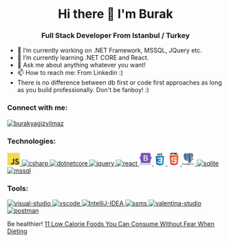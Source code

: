 <h1 align="center">Hi there 👋 I'm Burak</h1>
<h3 align="center">Full Stack Developer From Istanbul / Turkey</h3>


- 🔭 I’m currently working on .NET Framework, MSSQL, JQuery etc.
- 🌱 I’m currently learning .NET CORE and React.
- 💬 Ask me about anything whatever you want!
- 📫 How to reach me: From Linkedin :)
- There is no difference between db first or code first approaches as long as you build professionally. Don't be fanboy! :)

### Connect with me:

<p align="left">
<a href="https://www.linkedin.com/in/burak-yagizyilmaz" target="blank"><img align="center" src="https://velanovascular.com/wp-content/uploads/2020/06/LinkedIn.png" alt="burakyagizyilmaz" height="30" width="30" /></a>
</p>

### Technologies:

<a href="https://developer.mozilla.org/en-US/docs/Web/JavaScript" target="_blank"> <img src="https://raw.githubusercontent.com/devicons/devicon/master/icons/javascript/javascript-original.svg" alt="javascript" width="30" height="30"/> </a> 
<a href="https://docs.microsoft.com/en-us/dotnet/csharp/" target="_blank"> <img src="https://seeklogo.com/images/C/c-sharp-c-logo-02F17714BA-seeklogo.com.png" alt="csharp" width="27" height="30"/> </a>
<a href="https://dotnet.microsoft.com/" target="_blank"> <img src="https://upload.wikimedia.org/wikipedia/commons/thumb/e/ee/.NET_Core_Logo.svg/1200px-.NET_Core_Logo.svg.png" alt="dotnetcore" width="30" height="30"/> </a>
<a href="https://jquery.com/" target="_blank"> <img src="https://cdn.iconscout.com/icon/free/png-256/jquery-10-1175155.png" alt="jquery" width="33" height="30"/> </a> 
<a href="https://reactjs.org/" target="_blank"> <img src="https://upload.wikimedia.org/wikipedia/commons/thumb/4/47/React.svg/1200px-React.svg.png" alt="react" width="33" height="30"/> </a> 
<a href="https://getbootstrap.com" target="_blank"> <img src="https://raw.githubusercontent.com/devicons/devicon/master/icons/bootstrap/bootstrap-plain-wordmark.svg" alt="bootstrap" width="30" height="30"/> </a>
<a href="https://www.w3schools.com/css/" target="_blank"> <img src="https://raw.githubusercontent.com/devicons/devicon/master/icons/css3/css3-original-wordmark.svg" alt="css3" width="28" height="28"/> </a> 
<a href="https://www.w3.org/html/" target="_blank"> <img src="https://raw.githubusercontent.com/devicons/devicon/master/icons/html5/html5-original-wordmark.svg" alt="html5" width="30" height="30"/> </a> 
<a href="https://www.postgresql.org" target="_blank"> <img src="https://raw.githubusercontent.com/devicons/devicon/master/icons/postgresql/postgresql-original-wordmark.svg" alt="postgresql" width="30" height="30"/> </a>
<a href="https://www.sqlite.org/" target="_blank"> <img src="https://www.vectorlogo.zone/logos/sqlite/sqlite-icon.svg" alt="sqlite" width="30" height="30"/> </a>
<a href="https://www.microsoft.com/en-us/sql-server/" target="_blank"> <img src="https://www.svgrepo.com/show/303229/microsoft-sql-server-logo.svg" alt="mssql" width="30" height="30"/> </a>



### Tools:

<a href="#" target="_blank"> <img src="https://upload.wikimedia.org/wikipedia/commons/thumb/5/59/Visual_Studio_Icon_2019.svg/2060px-Visual_Studio_Icon_2019.svg.png" alt="visual-studio" width="30" height="30"/> </a>
<a href="https://code.visualstudio.com/" target="_blank"> <img src="https://upload.wikimedia.org/wikipedia/commons/thumb/9/9a/Visual_Studio_Code_1.35_icon.svg/1024px-Visual_Studio_Code_1.35_icon.svg.png" alt="vscode" width="30" height="30"/> </a>
<a href="https://www.jetbrains.com/idea/" target="_blank"> <img src="https://upload.wikimedia.org/wikipedia/commons/thumb/f/f4/IntelliJ_IDEA_Edu_Icon.svg/512px-IntelliJ_IDEA_Edu_Icon.svg.png" alt="IntelliJ-IDEA" width="30" height="30"/> </a>
<a href="#" target="_blank"> <img src="https://www.edureka.co/blog/wp-content/uploads/2019/10/logo.png" alt="ssms" width="30" height="30"/> </a>
<a href="https://www.valentina-db.com/en/valentina-studio-overview" target="_blank"> <img src="https://img.utdstc.com/icon/bdb/aca/bdbaca30b0d1fffefb0bc26eb5a678f44f508aceb5f5fdb6e1728c89b52d6767:200" alt="valentina-studio" width="30" height="30"/> </a>
<a href="https://postman.com" target="_blank"> <img src="https://www.vectorlogo.zone/logos/getpostman/getpostman-icon.svg" alt="postman" width="30" height="30"/> </a> 

<p>
Be healthier! <a href="https://www.ayazimo.com/11-low-calorie-foods-you-can-consume-when-dieting/" rel="dofollow target="_blank">11 Low Calorie Foods You Can Consume Without Fear When Dieting </a>
</p>
